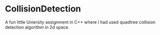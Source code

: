 # CollisionDetection
A fun little Uniersity assignment in C++ where I had used quadtree collision detection algorithm in 2d space. 
